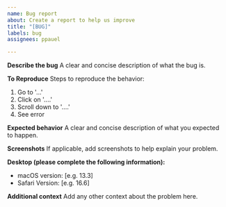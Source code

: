 ```yaml
---
name: Bug report
about: Create a report to help us improve
title: "[BUG]"
labels: bug
assignees: ppauel

---
```


**Describe the bug**
A clear and concise description of what the bug is.

**To Reproduce**
Steps to reproduce the behavior:
1. Go to '...'
2. Click on '....'
3. Scroll down to '....'
4. See error

**Expected behavior**
A clear and concise description of what you expected to happen.

**Screenshots**
If applicable, add screenshots to help explain your problem.

**Desktop (please complete the following information):**
 - macOS version: [e.g. 13.3]
 - Safari Version: [e.g. 16.6]

**Additional context**
Add any other context about the problem here.
